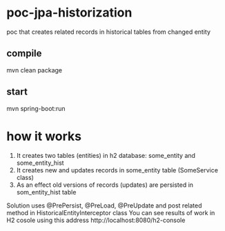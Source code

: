 # poc-jpa-historization
poc that creates related records in historical tables from changed entity

## compile
mvn clean package

## start
mvn spring-boot:run

# how it works
1. It creates two tables (entities) in h2 database: some_entity and some_entity_hist
2. It creates new and updates records in some_entity table (SomeService class)
3. As an effect old versions of records (updates) are persisted in som_entity_hist table

Solution uses @PrePersist, @PreLoad, @PreUpdate and post related method in HistoricalEntityInterceptor class
You can see results of work in H2 cosole using this address http://localhost:8080/h2-console
    